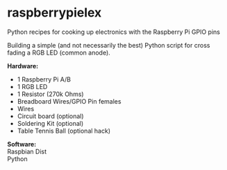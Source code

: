 raspberrypielex
===============

Python recipes for cooking up electronics with the Raspberry Pi GPIO pins

Building a simple (and not necessarily the best) Python script for cross fading 
a RGB LED (common anode).

<strong>Hardware:</strong>
<ul>
<li>1 Raspberry Pi A/B
<li>1 RGB LED
<li>1 Resistor (270k Ohms)
<li>Breadboard Wires/GPIO Pin females
<li>Wires
<li>Circuit board (optional)
<li>Soldering Kit (optional)
<li>Table Tennis Ball (optional hack)
</ul>


<strong>Software:</strong>
<br/>Raspbian Dist
<br/>Python


